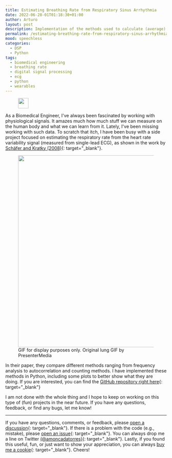 ```yaml
---
title: Estimating Breathing Rate from Respiratory Sinus Arrhythmia
date: 2022-06-28-01T01:18:30+01:00
author: Arturo
layout: post
description: Implementation of the methods used to calculate (average) respiratory rate from heart rate variability as shown by Schafer and Kratky (2008).
permalink: /estimating-breathing-rate-from-respiratory-sinus-arrhythmia/
mood: speechless
categories:
  - DSP
  - Python
tags:
  - biomedical engineering
  - breathing rate
  - digital signal processing
  - ecg
  - python
  - wearables
---
```


<figure class="alignleft">
	<img width="32" src="../multimedia/icons/python.png"/>
</figure>

As a Biomedical Engineer, I've always been fascinated by working with physiological signals. It amazes much how much stuff we can measure on the human body and what we can learn from it. Lately, I've been missing working with such data. To scratch that itch, I have been busy with a side project focused on estimating the respiratory rate from the heart rate variability signal (measured from single-lead ECG), as shown in the work by [Schäfer and Kratky (2008)](https://link.springer.com/article/10.1007/s10439-007-9428-1){: target="_blank"}.

<figure class="aligncenter">
	<img width="600" src="../multimedia/gifs/respiration_animation.gif"/>
  <figcaption>GIF for display purposes only. Original lung GIF by PresenterMedia</figcaption>
</figure>

<!--more-->

In their paper, they compare different methods ranging from frequency analysis to autocorrelation and counting methods. I have implemented these methods in Python, including some plots to better show what they are doing. If you are interested, you can find the [GitHub repository right here](https://github.com/arturomoncadatorres/breathing-rate-rsa){: target="_blank"}

I am not done with the whole thing and I hope to keep on working on this type of (fun) projects in the near future. If you have any questions, feedback, or find any bugs, let me know!

----------
If you have any questions, comments, or feedback, please [open a discussion](https://github.com/arturomoncadatorres/breathing-rate-rsa/discussions){: target="_blank"}. If there is a problem with the code (e.g., mistake), please [open an issue](https://github.com/arturomoncadatorres/breathing-rate-rsa/issues){: target="_blank"}. You can always drop me a line on Twitter [(@amoncadatorres)](https://twitter.com/amoncadatorres){: target="_blank"}. Lastly, if you found this useful, fun, or just want to show your appreciation, you can always [buy me a cookie](https://www.buymeacoffee.com/amoncadatorres){: target="_blank"}. Cheers!
